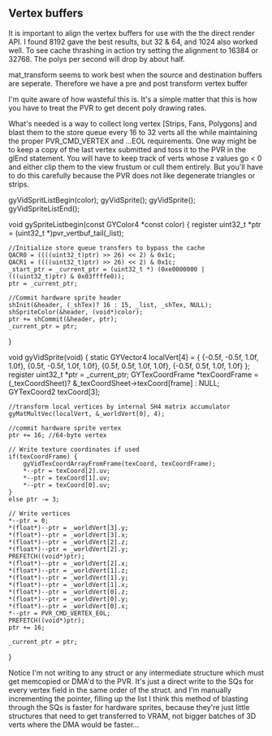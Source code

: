 ## Vertex buffers
 
  It is important to align the vertex buffers for use with the the direct render API. I found 8192 gave the best results, but 32 & 64, and 1024 also worked well. To see cache thrashing in action try setting the alignment to 16384 or 32768. The polys per second will drop by about half. 
  
  mat_transform seems to work best when the source and destination buffers
  are seperate.  Therefore we have a pre and post transform vertex buffer
  
  I'm quite aware of how wasteful this is.  It's a simple matter that this
  is how you have to treat the PVR to get decent poly drawing rates.
  
  What's needed is a way to collect long vertex [Strips, Fans, Polygons]
  and blast them to the store queue every 16 to 32 verts all the while
  maintaining the proper PVR_CMD_VERTEX and ...EOL requirements.  One
  way might be to keep a copy of the last vertex submitted and toss
  it to the PVR in the glEnd statement. You will have to keep track of
  verts whose z values go < 0 and either clip them to the view frustum or
  cull them entirely.  But you'll have to do this carefully because the PVR
  does not like degenerate triangles or strips.





  gyVidSpritListBegin(color);
gyVidSprite();
gyVidSprite();
gyVidSpriteListEnd();


  void gySpriteListbegin(const GYColor4 *const color) {
    register uint32_t *ptr = (uint32_t *)pvr_vertbuf_tail(_list);

    //Initialize store queue transfers to bypass the cache
    QACR0 = ((((uint32_t)ptr) >> 26) << 2) & 0x1c;
    QACR1 = ((((uint32_t)ptr) >> 26) << 2) & 0x1c;
    _start_ptr = _current_ptr = (uint32_t *) (0xe0000000 | (((uint32_t)ptr) & 0x03ffffe0));
    ptr = _current_ptr;
  
    //Commit hardware sprite header
    shInit(&header, (_shTex)? 16 : 15, _list, _shTex, NULL);
    shSpriteColor(&header, (void*)color);
    ptr += shCommit(&header, ptr);
    _current_ptr = ptr;
}


  void gyVidSprite(void) {
     static GYVector4 localVert[4]  = {
        {-0.5f, -0.5f, 1.0f, 1.0f},
        {0.5f, -0.5f, 1.0f, 1.0f},
        {0.5f, 0.5f, 1.0f, 1.0f},
        {-0.5f, 0.5f, 1.0f, 1.0f}
    };
    register uint32_t *ptr = _current_ptr;
    GYTexCoordFrame *texCoordFrame = (_texCoordSheet)? &_texCoordSheet->texCoord[frame] : NULL;
    GYTexCoord2 texCoord[3];

    //transform local vertices by internal SH4 matrix accumulator
    gyMatMultVec(localVert, &_worldVert[0], 4);
    
    //commit hardware sprite vertex
    ptr += 16; //64-byte vertex

    // Write texture coordinates if used
    if(texCoordFrame) {
        gyVidTexCoordArrayFromFrame(texCoord, texCoordFrame);
        *--ptr = texCoord[2].uv;
        *--ptr = texCoord[1].uv;
        *--ptr = texCoord[0].uv;
    }
    else ptr -= 3;

    // Write vertices
    *--ptr = 0;
    *(float*)--ptr = _worldVert[3].y;
    *(float*)--ptr = _worldVert[3].x;
    *(float*)--ptr = _worldVert[2].z;
    *(float*)--ptr = _worldVert[2].y;
    PREFETCH((void*)ptr);
    *(float*)--ptr = _worldVert[2].x;
    *(float*)--ptr = _worldVert[1].z;
    *(float*)--ptr = _worldVert[1].y;
    *(float*)--ptr = _worldVert[1].x;
    *(float*)--ptr = _worldVert[0].z;
    *(float*)--ptr = _worldVert[0].y;
    *(float*)--ptr = _worldVert[0].x;
    *--ptr = PVR_CMD_VERTEX_EOL;
    PREFETCH((void*)ptr);
    ptr += 16;

    _current_ptr = ptr;
}

Notice I'm not writing to any struct or any intermediate structure which must get memcopied or DMA'd to the PVR. It's just a direct write to the SQs for every vertex field in the same order of the struct. 
and I'm manually incrementing the pointer, filling up the list
I think this method of blasting through the SQs is faster for hardware sprites, because they're just little structures that need to get transferred to VRAM, not bigger batches of 3D verts where the DMA would be faster...
